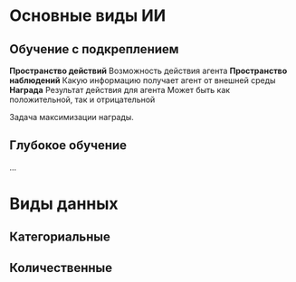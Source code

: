 # Основные виды ИИ
## Обучение с подкреплением
**Пространство действий**
	Возможность действия агента
**Пространство наблюдений**
	Какую информацию получает агент от внешней среды
**Награда**
	Результат действия для агента
	Может быть как положительной, так и отрицательной

Задача максимизации награды.


## Глубокое обучение
...

# Виды данных
## Категориальные
## Количественные